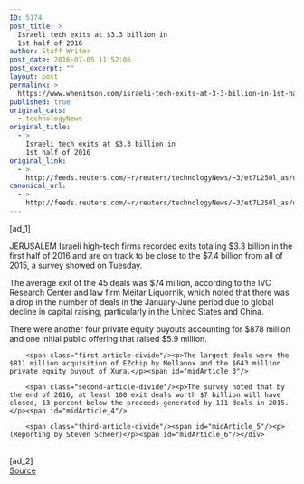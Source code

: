 ```yaml
---
ID: 5174
post_title: >
  Israeli tech exits at $3.3 billion in
  1st half of 2016
author: Staff Writer
post_date: 2016-07-05 11:52:06
post_excerpt: ""
layout: post
permalink: >
  https://www.whenitson.com/israeli-tech-exits-at-3-3-billion-in-1st-half-of-2016/
published: true
original_cats:
  - technologyNews
original_title:
  - >
    Israeli tech exits at $3.3 billion in
    1st half of 2016
original_link:
  - >
    http://feeds.reuters.com/~r/reuters/technologyNews/~3/et7L250l_as/us-tech-israel-exits-idUSKCN0ZL0SQ
canonical_url:
  - >
    http://feeds.reuters.com/~r/reuters/technologyNews/~3/et7L250l_as/us-tech-israel-exits-idUSKCN0ZL0SQ
---
```

 [ad_1]
<br><div id="articleText">
<span id="midArticle_start"/>

<span class="focusParagraph" readability="4"><p><span class="articleLocation">JERUSALEM</span> Israeli high-tech firms recorded exits totaling $3.3 billion in the first half of 2016 and are on track to be close to the $7.4 billion from all of 2015, a survey showed on Tuesday.</p></span><span id="midArticle_0"/><p>The average exit of the 45 deals was $74 million, according to the IVC Research Center and law firm Meitar Liquornik, which noted that there was a drop in the number of deals in the January-June period due to global decline in capital raising, particularly in the United States and China.</p><span id="midArticle_1"/><p>There were another four private equity buyouts accounting for $878 million and one initial public offering that raised $5.9 million.</p><span id="midArticle_2"/>
        
        <span class="first-article-divide"/><p>The largest deals were the $811 million acquisition of EZchip by Mellanox and the $643 million private equity buyout of Xura.</p><span id="midArticle_3"/>
        
        <span class="second-article-divide"/><p>The survey noted that by the end of 2016, at least 100 exit deals worth $7 billion will have closed, 13 percent below the proceeds generated by 111 deals in 2015.</p><span id="midArticle_4"/>
        
        <span class="third-article-divide"/><span id="midArticle_5"/><p> (Reporting by Steven Scheer)</p><span id="midArticle_6"/></div>
<br>[ad_2]
<br><a href="http://feeds.reuters.com/~r/reuters/technologyNews/~3/et7L250l_as/us-tech-israel-exits-idUSKCN0ZL0SQ">Source </a>